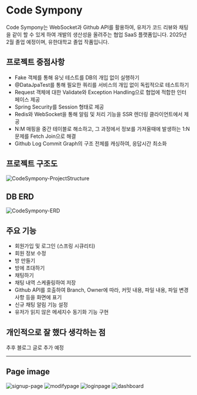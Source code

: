 # Code Sympony 
Code Sympony는 WebSocket과 Github API를 활용하여,
유저가 코드 리뷰와 채팅을 같이 할 수 있게 하여
개발의 생산성을 올려주는 협업 SaaS 플랫폼입니다.
2025년 2월 졸업 예정이며, 유한대학교 졸업 작품입니다.

## 프로젝트 중점사항
* Fake 객체를 통해 유닛 테스트를 DB의 개입 없이 실행하기
* @DataJpaTest를 통해 필요한 쿼리를 서비스의 개입 없이 독립적으로 테스트하기
* Request 객체에 대한 Validate와 Exception Handling으로 협업에 적합한 인터페이스 제공
* Spring Security를 Session 형태로 제공
* Redis와 WebSocket을 통해 알림 및 처리 기능을 SSR 렌더링 클라이언트에서 제공
* N:M 매핑을 중간 테이블로 해소하고, 그 과정에서 정보를 가져올때에 발생하는 1:N 문제를 Fetch Join으로 해결
* Github Log Commit Graph의 구조 전체를 캐싱하여, 응답시간 최소화

## 프로젝트 구조도


![CodeSympony-ProjectStructure](https://github.com/user-attachments/assets/bb49040e-5e8d-4bfd-8338-82c2a68c9405)

## DB ERD


![CodeSympony-ERD](https://github.com/user-attachments/assets/fc682f72-4981-4712-b9f5-b9b6394d7ab8)


## 주요 기능

* 회원가입 및 로그인 (스프링 시큐리티)
* 회원 정보 수정
* 방 만들기
* 방에 초대하기
* 채팅하기
* 채팅 내역 스케줄링하여 저장
* Github API를 호출하여 Branch, Owner에 따라, 커밋 내용, 파일 내용, 파일 변경 사항 등을 화면에 표기
* 신규 채팅 알림 기능 설정
* 유저가 읽지 않은 메세지수 동기화 기능 구현

## 개인적으로 잘 했다 생각하는 점

추후 블로그 글로 추가 예정

***

## Page image


![signup-page](https://github.com/user-attachments/assets/4f8b0a5b-71f8-47a0-a826-ea0458d8b573)
![modifypage](https://github.com/user-attachments/assets/1633be95-7fb1-40d5-8e8b-79d2d79cae2d)
![loginpage](https://github.com/user-attachments/assets/da579a90-b434-4f66-aa7e-5e161c4de29a)
![dashboard](https://github.com/user-attachments/assets/c52d9360-91bf-4024-a847-0b4138c34cf6)
